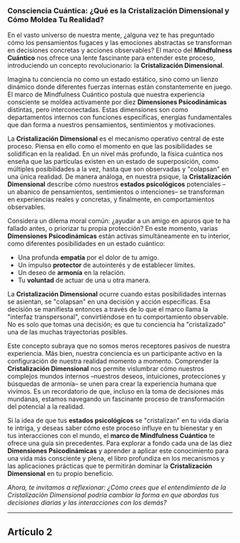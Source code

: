 ### Consciencia Cuántica: ¿Qué es la Cristalización Dimensional y Cómo Moldea Tu Realidad?
En el vasto universo de nuestra mente, ¿alguna vez te has preguntado cómo los pensamientos fugaces y las emociones abstractas se transforman en decisiones concretas y acciones observables? El marco del **Mindfulness Cuántico** nos ofrece una lente fascinante para entender este proceso, introduciendo un concepto revolucionario: la **Cristalización Dimensional**.

Imagina tu conciencia no como un estado estático, sino como un lienzo dinámico donde diferentes fuerzas internas están constantemente en juego. El marco de Mindfulness Cuántico postula que nuestra experiencia consciente se moldea activamente por diez **Dimensiones Psicodinámicas** distintas, pero interconectadas. Estas dimensiones son como departamentos internos con funciones específicas, energías fundamentales que dan forma a nuestros pensamientos, sentimientos y motivaciones.

La **Cristalización Dimensional** es el mecanismo operativo central de este proceso. Piensa en ello como el momento en que las posibilidades se solidifican en la realidad. En un nivel más profundo, la física cuántica nos enseña que las partículas existen en un estado de superposición, como múltiples posibilidades a la vez, hasta que son observadas y "colapsan" en una única realidad. De manera análoga, en nuestra psique, la **Cristalización Dimensional** describe cómo nuestros **estados psicológicos** potenciales –un abanico de pensamientos, sentimientos o intenciones– se transforman en experiencias reales y concretas, y finalmente, en comportamientos observables.

Considera un dilema moral común: ¿ayudar a un amigo en apuros que te ha fallado antes, o priorizar tu propia protección? En este momento, varias **Dimensiones Psicodinámicas** están activas simultáneamente en tu interior, como diferentes posibilidades en un estado cuántico:
*   Una profunda **empatía** por el dolor de tu amigo.
*   Un impulso **protector** de autointerés y de establecer límites.
*   Un deseo de **armonía** en la relación.
*   Tu **voluntad** de actuar de una u otra manera.

La **Cristalización Dimensional** ocurre cuando estas posibilidades internas se asientan, se "colapsan" en una decisión y acción específicas. Esa decisión se manifiesta entonces a través de lo que el marco llama la "interfaz transpersonal", convirtiéndose en tu comportamiento observable. No es solo que tomas una decisión; es que tu conciencia ha "cristalizado" una de las muchas trayectorias posibles.

Este concepto subraya que no somos meros receptores pasivos de nuestra experiencia. Más bien, nuestra conciencia es un participante activo en la configuración de nuestra realidad momento a momento. Comprender la **Cristalización Dimensional** nos permite vislumbrar cómo nuestros complejos mundos internos –nuestros deseos, intuiciones, protecciones y búsquedas de armonía– se unen para crear la experiencia humana que vivimos. Es un recordatorio de que, incluso en la toma de decisiones más mundanas, estamos navegando un fascinante proceso de transformación del potencial a la realidad.

Si la idea de que tus **estados psicológicos** se "cristalizan" en tu vida diaria te intriga, y deseas saber cómo este proceso influye en tu bienestar y en tus interacciones con el mundo, el **marco de Mindfulness Cuántico** te ofrece una guía sin precedentes. Para explorar a fondo cada una de las diez **Dimensiones Psicodinámicas** y aprender a aplicar este conocimiento para una vida más consciente y plena, el libro profundiza en los mecanismos y las aplicaciones prácticas que te permitirán dominar la **Cristalización Dimensional** en tu propio beneficio.

*Ahora, te invitamos a reflexionar: ¿Cómo crees que el entendimiento de la Cristalización Dimensional podría cambiar la forma en que abordas tus decisiones diarias y las interacciones con los demás?*

---

## Artículo 2
